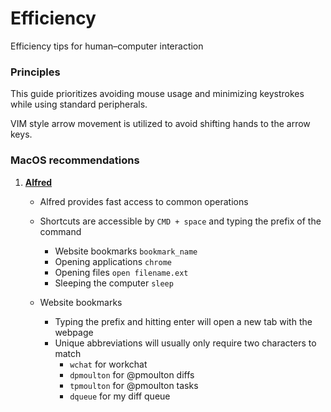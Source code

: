 
# Efficiency
Efficiency tips for human–computer interaction

### Principles
This guide prioritizes avoiding mouse usage and minimizing keystrokes while using standard peripherals.

VIM style arrow movement is utilized to avoid shifting hands to the arrow keys.

### MacOS recommendations

1. __[Alfred](https://www.alfredapp.com/)__
    * Alfred provides fast access to common operations
    * Shortcuts are accessible by `CMD + space` and typing the prefix of the command
      * Website bookmarks `bookmark_name`
      * Opening applications `chrome`
      * Opening files `open filename.ext`
      * Sleeping the computer `sleep`
    
    * Website bookmarks
      * Typing the prefix and hitting enter will open a new tab with the webpage
      * Unique abbreviations will usually only require two characters to match
        * `wchat` for workchat
        * `dpmoulton` for @pmoulton diffs
        * `tpmoulton` for @pmoulton tasks     
        * `dqueue` for my diff queue
